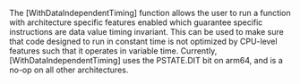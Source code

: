 The [WithDataIndependentTiming] function allows the user to run a function with
architecture specific features enabled which guarantee specific instructions are
data value timing invariant. This can be used to make sure that code designed to
run in constant time is not optimized by CPU-level features such that it
operates in variable time. Currently, [WithDataIndependentTiming] uses the
PSTATE.DIT bit on arm64, and is a no-op on all other architectures.